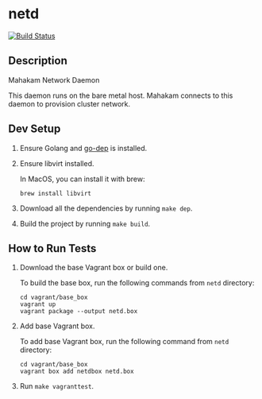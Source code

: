 # netd
[![Build Status](https://circleci.com/gh/mahakamcloud/netd.svg?style=shield)](https://circleci.com/gh/mahakamcloud/netd)

## Description

Mahakam Network Daemon

This daemon runs on the bare metal host. Mahakam connects to this daemon to provision cluster network.

## Dev Setup

1. Ensure Golang and [go-dep](https://github.com/golang/dep) is installed.
2. Ensure libvirt installed.

    In MacOS, you can install it with brew:

    ```
    brew install libvirt
    ```

3. Download all the dependencies by running `make dep`.
4. Build the project by running `make build`.

## How to Run Tests

1. Download the base Vagrant box or build one.

    To build the base box, run the following commands from `netd` directory:
    
    ```
    cd vagrant/base_box
    vagrant up
    vagrant package --output netd.box
    ```

2. Add base Vagrant box. 

    To add base Vagrant box, run the following command from `netd` directory:
    
    ```
    cd vagrant/base_box
    vagrant box add netdbox netd.box
    ```

3. Run `make vagranttest`.
